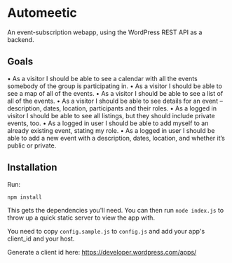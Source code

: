 # Automeetic

An event-subscription webapp, using the WordPress REST API as a backend.

## Goals

• As a visitor I should be able to see a calendar with all the events somebody of the group is participating in.
• As a visitor I should be able to see a map of all of the events.
• As a visitor I should be able to see a list of all of the events.
• As a visitor I should be able to see details for an event – description, dates, location, participants and their roles.
• As a logged in visitor I should be able to see all listings, but they should include private events, too.
• As a logged in user I should be able to add myself to an already existing event, stating my role.
• As a logged in user I should be able to add a new event with a description, dates, location, and whether it’s public or private.

## Installation

Run:

```
npm install
```

This gets the dependencies you'll need. You can then run `node index.js` to throw up a quick static server to view the app with.

You need to copy `config.sample.js` to `config.js` and add your app's client_id and your host.

Generate a client id here: https://developer.wordpress.com/apps/
